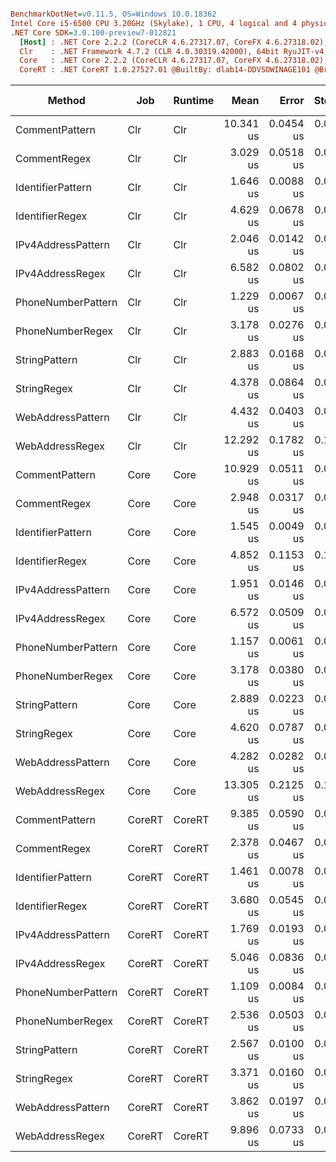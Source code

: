 ``` ini

BenchmarkDotNet=v0.11.5, OS=Windows 10.0.18362
Intel Core i5-6500 CPU 3.20GHz (Skylake), 1 CPU, 4 logical and 4 physical cores
.NET Core SDK=3.0.100-preview7-012821
  [Host] : .NET Core 2.2.2 (CoreCLR 4.6.27317.07, CoreFX 4.6.27318.02), 64bit RyuJIT
  Clr    : .NET Framework 4.7.2 (CLR 4.0.30319.42000), 64bit RyuJIT-v4.8.3815.0
  Core   : .NET Core 2.2.2 (CoreCLR 4.6.27317.07, CoreFX 4.6.27318.02), 64bit RyuJIT
  CoreRT : .NET CoreRT 1.0.27527.01 @BuiltBy: dlab14-DDVSOWINAGE101 @Branch: master @Commit: bd07c4e0727fa104d50e28ed70ca9bb480dcbc1b, 64bit AOT


```
|             Method |    Job | Runtime |      Mean |     Error |    StdDev |  Gen 0 | Gen 1 | Gen 2 | Allocated |
|------------------- |------- |-------- |----------:|----------:|----------:|-------:|------:|------:|----------:|
|     CommentPattern |    Clr |     Clr | 10.341 us | 0.0454 us | 0.0424 us | 0.6561 |     - |     - |    2102 B |
|       CommentRegex |    Clr |     Clr |  3.029 us | 0.0518 us | 0.0485 us | 1.6861 |     - |     - |    5312 B |
|  IdentifierPattern |    Clr |     Clr |  1.646 us | 0.0088 us | 0.0083 us | 0.0858 |     - |     - |     273 B |
|    IdentifierRegex |    Clr |     Clr |  4.629 us | 0.0678 us | 0.0634 us | 2.1362 |     - |     - |    6724 B |
| IPv4AddressPattern |    Clr |     Clr |  2.046 us | 0.0142 us | 0.0133 us | 0.3319 |     - |     - |    1051 B |
|   IPv4AddressRegex |    Clr |     Clr |  6.582 us | 0.0802 us | 0.0670 us | 2.4948 |     - |     - |    7871 B |
| PhoneNumberPattern |    Clr |     Clr |  1.229 us | 0.0067 us | 0.0062 us | 0.1602 |     - |     - |     505 B |
|   PhoneNumberRegex |    Clr |     Clr |  3.178 us | 0.0276 us | 0.0258 us | 1.4191 |     - |     - |    4469 B |
|      StringPattern |    Clr |     Clr |  2.883 us | 0.0168 us | 0.0157 us | 0.2861 |     - |     - |     907 B |
|        StringRegex |    Clr |     Clr |  4.378 us | 0.0864 us | 0.0888 us | 2.3727 |     - |     - |    7470 B |
|  WebAddressPattern |    Clr |     Clr |  4.432 us | 0.0403 us | 0.0377 us | 0.5646 |     - |     - |    1789 B |
|    WebAddressRegex |    Clr |     Clr | 12.292 us | 0.1782 us | 0.1667 us | 5.7983 |     - |     - |   18262 B |
|     CommentPattern |   Core |    Core | 10.929 us | 0.0511 us | 0.0478 us | 0.6561 |     - |     - |    2096 B |
|       CommentRegex |   Core |    Core |  2.948 us | 0.0317 us | 0.0296 us | 1.3428 |     - |     - |    4232 B |
|  IdentifierPattern |   Core |    Core |  1.545 us | 0.0049 us | 0.0046 us | 0.0858 |     - |     - |     272 B |
|    IdentifierRegex |   Core |    Core |  4.852 us | 0.1153 us | 0.1079 us | 1.7395 |     - |     - |    5480 B |
| IPv4AddressPattern |   Core |    Core |  1.951 us | 0.0146 us | 0.0137 us | 0.3319 |     - |     - |    1048 B |
|   IPv4AddressRegex |   Core |    Core |  6.572 us | 0.0509 us | 0.0425 us | 1.9913 |     - |     - |    6280 B |
| PhoneNumberPattern |   Core |    Core |  1.157 us | 0.0061 us | 0.0057 us | 0.1583 |     - |     - |     504 B |
|   PhoneNumberRegex |   Core |    Core |  3.178 us | 0.0380 us | 0.0355 us | 1.1024 |     - |     - |    3472 B |
|      StringPattern |   Core |    Core |  2.889 us | 0.0223 us | 0.0198 us | 0.2861 |     - |     - |     904 B |
|        StringRegex |   Core |    Core |  4.620 us | 0.0787 us | 0.0736 us | 1.9684 |     - |     - |    6208 B |
|  WebAddressPattern |   Core |    Core |  4.282 us | 0.0282 us | 0.0264 us | 0.5646 |     - |     - |    1784 B |
|    WebAddressRegex |   Core |    Core | 13.305 us | 0.2125 us | 0.1988 us | 5.1117 |     - |     - |   16104 B |
|     CommentPattern | CoreRT |  CoreRT |  9.385 us | 0.0590 us | 0.0492 us | 0.5341 |     - |     - |    1699 B |
|       CommentRegex | CoreRT |  CoreRT |  2.378 us | 0.0467 us | 0.0654 us | 1.2627 |     - |     - |    3964 B |
|  IdentifierPattern | CoreRT |  CoreRT |  1.461 us | 0.0078 us | 0.0073 us | 0.0858 |     - |     - |     271 B |
|    IdentifierRegex | CoreRT |  CoreRT |  3.680 us | 0.0545 us | 0.0509 us | 1.6327 |     - |     - |    5129 B |
| IPv4AddressPattern | CoreRT |  CoreRT |  1.769 us | 0.0193 us | 0.0181 us | 0.3242 |     - |     - |    1021 B |
|   IPv4AddressRegex | CoreRT |  CoreRT |  5.046 us | 0.0836 us | 0.0782 us | 1.8692 |     - |     - |    5871 B |
| PhoneNumberPattern | CoreRT |  CoreRT |  1.109 us | 0.0084 us | 0.0078 us | 0.1583 |     - |     - |     503 B |
|   PhoneNumberRegex | CoreRT |  CoreRT |  2.536 us | 0.0503 us | 0.0932 us | 1.0185 |     - |     - |    3207 B |
|      StringPattern | CoreRT |  CoreRT |  2.567 us | 0.0100 us | 0.0093 us | 0.2556 |     - |     - |     806 B |
|        StringRegex | CoreRT |  CoreRT |  3.371 us | 0.0160 us | 0.0142 us | 1.8578 |     - |     - |    5839 B |
|  WebAddressPattern | CoreRT |  CoreRT |  3.862 us | 0.0197 us | 0.0185 us | 0.5569 |     - |     - |    1771 B |
|    WebAddressRegex | CoreRT |  CoreRT |  9.896 us | 0.0733 us | 0.0685 us | 4.9286 |     - |     - |   15475 B |
